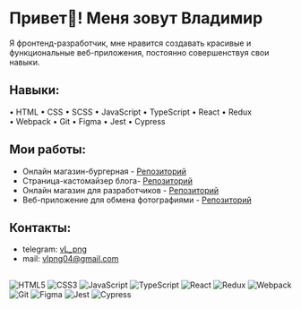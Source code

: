 <h1 align="left">Привет👋! Меня зовут Владимир </h1>

Я фронтенд-разработчик, мне нравится создавать красивые и функциональные веб-приложения, постоянно совершенствуя свои навыки.

## Навыки:

 •	HTML •	CSS •	SCSS •	JavaScript •	TypeScript •	React •	Redux \
 •	Webpack •	Git •	Figma •	Jest •	Cypress

## Мои работы:

- Онлайн магазин-бургерная - [Репозиторий](https://github.com/vl-png/stellar-burgers)
- Страница-кастомайзер блога- [Репозиторий](https://github.com/vl-png/blog-customizer)
- Онлайн магазин для разработчиков - [Репозиторий](https://github.com/vl-png/web-larek-frontend)
- Веб-приложение для обмена фотографиями - [Репозиторий](https://github.com/vl-png/mesto-project-ff)

## Контакты:

- telegram: [vL_png](https://t.me/vL_png)
- mail: vlpng04@gmail.com

## 
![HTML5](https://img.shields.io/badge/html5-%23E34F26.svg?style=for-the-badge&logo=html5&logoColor=white) 
![CSS3](https://img.shields.io/badge/css3-%231572B6.svg?style=for-the-badge&logo=css3&logoColor=white) 
![JavaScript](https://img.shields.io/badge/javascript-%23323330.svg?style=for-the-badge&logo=javascript&logoColor=%23F7DF1E)
![TypeScript](https://img.shields.io/badge/typescript-%23007ACC.svg?style=for-the-badge&logo=typescript&logoColor=white)
![React](https://img.shields.io/badge/react-%2320232a.svg?style=for-the-badge&logo=react&logoColor=%2361DAFB) 
![Redux](https://img.shields.io/badge/redux-%23593d88.svg?style=for-the-badge&logo=redux&logoColor=white)
![Webpack](https://img.shields.io/badge/webpack-%238DD6F9.svg?style=for-the-badge&logo=webpack&logoColor=black)
![Git](https://img.shields.io/badge/git-%23F05033.svg?style=for-the-badge&logo=git&logoColor=white)
![Figma](https://img.shields.io/badge/figma-%23F24E1E.svg?style=for-the-badge&logo=figma&logoColor=white)
![Jest](https://img.shields.io/badge/-jest-%23C21325?style=for-the-badge&logo=jest&logoColor=white)
![Cypress](https://img.shields.io/badge/cypress-%23C21325?style=for-the-badge&logo=cypress&logoColor=white)

